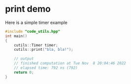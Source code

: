 # print demo 

Here is a simple timer example

```c++
#include "code_utils.hpp"
int main()
{
    cutils::Timer timer;
    cutils::print("bla, bla!");
    
    // output
    // finished computation at Tue Nov  8 20:04:46 2022
    // elapsed time: 792 ns (792)
    return 0;
}
```